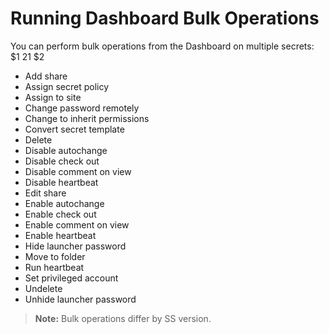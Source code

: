 [title]: # (Running Dashboard Bulk Operations)
[tags]: # (Bulk Operations, Dashboard)
[priority]: # (1000)

# Running Dashboard Bulk Operations

You can perform bulk operations from the Dashboard on multiple secrets:
$1
$2$1
$2
   - Add share
   - Assign secret policy
   - Assign to site
   - Change password remotely
   - Change to inherit permissions
   - Convert secret template
   - Delete
   - Disable autochange
   - Disable check out
   - Disable comment on view
   - Disable heartbeat
   - Edit share  
   - Enable autochange  
   - Enable check out
   - Enable comment on view
   - Enable heartbeat
   - Hide launcher password
   - Move to folder
   - Run heartbeat
   - Set privileged account
   - Undelete
   - Unhide launcher password

> **Note:** Bulk operations differ by SS version.
